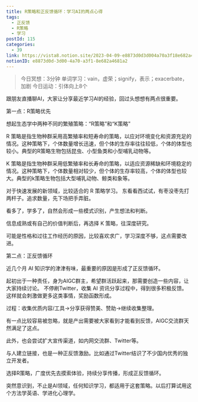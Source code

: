 ```yaml
---
title: R策略和正反馈循环：学习AI的两点心得
tags:
  - 正反馈
  - R策略
  - 学习
postId: 115
categories:
  - 39
link: https://vista8.notion.site/2023-04-09-e8873d0d3d004a70a3f18e682a4681a2
notionID: e8873d0d-3d00-4a70-a3f1-8e682a4681a2
---
```


> 今日冥想：3分钟
> 单词学习：vain，虚荣；signify，表示；exacerbate，加剧
> 今日运动：引体向上8个

跟朋友直播聊AI，大家让分享最近学习AI的经验，回过头想想有两点很重要。

第一点：R策略优先

想起生态学中两种不同的繁殖策略：“R策略”和“K策略”

R 策略是指生物种群采用高繁殖率和短寿命的策略，以应对环境变化和资源充足的情况。这种策略下，个体数量增长迅速，但个体的生存率往往较低，个体的体型也较小。典型的R策略生物包括昆虫、小型鱼类和小型哺乳动物等。

K 策略是指生物种群采用低繁殖率和长寿命的策略，以适应资源稀缺和环境稳定的情况。这种策略下，个体数量相对较少，但个体的生存率较高，个体的体型也较大。典型的k策略生物包括大型哺乳动物、鲸类和象等。

对于快速发展的新领域，比较适合的 R 策略学习。
东看看西试试，有枣没枣先打两杆子。追求数量，先下场把手弄脏。

看多了，学多了，自然会形成一些模式识别，产生想法和判断。

信息成熟或有自己的价值判断后，再选择 K 策略，往深度研究。

可能是性格和过往工作经历的原因，比较喜欢求广，学习深度不够，这点需要改进。

第二点：正反馈循环

近几个月 AI 知识学的津津有味，最重要的原因是形成了正反馈循环。

起初出于一种责任，身为AIGC群主，希望群活跃起来，那需要创造一些内容，让大家持续讨论。
不停刷Twitter，收集 AI 资讯分享过程中，得到很多积极反馈。 
这样就会刺激做更多这类事情，奖励函数形成。

过程：收集优质内容/工具->分享获得赞美、赞助->继续收集整理。

有一点比较容易被忽略，就是产出需要被大家看到才能看到反馈，AIGC交流群天然满足了这点。

此外，也会尝试扩大宣传渠道，如内网交流群、Twitter等。

与人建立链接，也是一种正反馈激励。比如通过Twitter结识了不少国内优秀的独立开发者。


选择R策略，广度优先去摸索体验，持续分享传播，形成正反馈循环。

突然意识到，不止是AI领域，任何知识学习，都适用于这套策略。以后打算试用这个方法学英语、学进化心理学。












